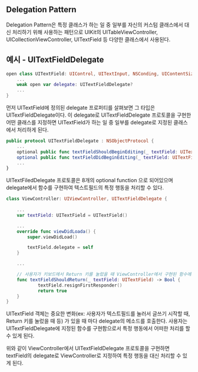 ## Delegation Pattern

Delegation Pattern은 특정 클래스가 하는 일 중 일부를 자신의 커스텀 클래스에서 대신 처리하기 위해 사용하는 패턴으로 UIKit의 UITableViewController, UICollectionViewController, UITextField 등 다양한 클래스에서 사용된다.

## 예시 - UITextFieldDelegate

```swift
open class UITextField: UIControl, UITextInput, NSConding, UIContentSizeCategoryAdjusting {
	...
	weak open var delegate: UITextFieldDelegate?
	...
}
```

먼저 UITextField에 정의된 delegate 프로퍼티를 살펴보면 그 타입은 UITextFieldDelegate이다. 이 delegate로 UITextFieldDelegate 프로토콜을 구현한 어떤 클래스를 지정하면 UITextField가 하는 일 중 일부를 delegate로 지정된 클래스에서 처리하게 된다.

```swift
public protocol UITextFieldDelegate : NSObjectProtocol {
	...
	optional public func textFieldShouldBeginEditing(_ textField: UITextField) -> Bool
	optional public func textFieldDidBeginEditing(_ textField: UITextField)
	...
}
```

UITextFiledDelegate 프로토콜은 8개의 optional function 으로 되어있으며 delegate에서 함수를 구현하여 텍스트필드의 특정 행동을 처리할 수 있다.

```swift
class ViewController: UIViewController, UITextFieldDelegate {
	
	...
	var textField: UITextField = UITextField()

	...
	override func viewDidLoada() {
		super.viewDidLoad()

		textField.delegate = self
	}

	...

	// 사용자가 키보드에서 Return 키를 눌렀을 때 ViewController에서 구현된 함수에서 처리
	func textFieldShouldReturn(_ textField: UITextField) -> Bool {
            textField.resignFirstResponder()
            return true
	}
}
```

UITextField 객체는 중요한 변화(ex: 사용자가 텍스트필드를 눌러서 글쓰기 시작할 때, Return 키를 눌렀을 때 등) 가 있을 때 마다 delegate의 메소드를 호출한다. 사용자는 UITextFieldDelegate에 지정된 함수를 구현함으로서 특정 행동에서 어떠한 처리를 할 수 있게 된다.

위와 같이 ViewController에서 UITextFieldDelegate 프로토콜을 구현하면 textField의 delegate로 ViewController로 지정하여 특정 행동을 대신 처리할 수 있게 된다.